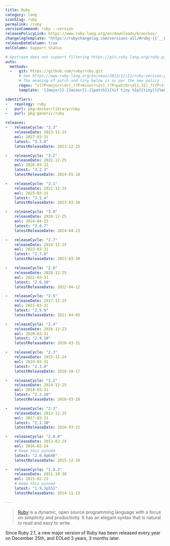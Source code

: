 ```yaml
---
title: Ruby
category: lang
iconSlug: ruby
permalink: /ruby
versionCommand: ruby --version
releasePolicyLink: https://www.ruby-lang.org/en/downloads/branches/
changelogTemplate: "https://rubychangelog.com/versions-all/#ruby-{{'__LATEST__'|replace:'.',''}}"
releaseDateColumn: true
eolColumn: Support Status

# Upstream does not support filtering https://git.ruby-lang.org/ruby.git
auto:
  methods:
  -   git: https://github.com/ruby/ruby.git
      # See https://www.ruby-lang.org/en/news/2013/12/21/ruby-version-policy-changes-with-2-1-0/
      # The meaning of patch and tiny below is as per the new policy
      regex: ^v(?P<major>\d+)_(?P<minor>\d+)_(?P<patch>\d{1,3})_?(?P<tiny>\d+)?$
      template: '{{major}}.{{minor}}.{{patch}}{%if tiny %}p{{tiny}}{%endif%}'

identifiers:
-   repology: ruby
-   purl: pkg:docker/library/ruby
-   purl: pkg:generic/ruby

releases:
-   releaseCycle: "3.3"
    releaseDate: 2023-12-25
    eol: 2027-03-31
    latest: "3.3.0"
    latestReleaseDate: 2023-12-25

-   releaseCycle: "3.2"
    releaseDate: 2022-12-25
    eol: 2026-03-31
    latest: "3.2.3"
    latestReleaseDate: 2024-01-18

-   releaseCycle: "3.1"
    releaseDate: 2021-12-25
    eol: 2025-03-31
    latest: "3.1.4"
    latestReleaseDate: 2023-03-30

-   releaseCycle: "3.0"
    releaseDate: 2020-12-25
    eol: 2024-04-23
    latest: "3.0.7"
    latestReleaseDate: 2024-04-23

-   releaseCycle: "2.7"
    releaseDate: 2019-12-25
    eol: 2023-03-31
    latest: "2.7.8"
    latestReleaseDate: 2023-03-30

-   releaseCycle: "2.6"
    releaseDate: 2018-12-25
    eol: 2022-03-31
    latest: "2.6.10"
    latestReleaseDate: 2022-04-12

-   releaseCycle: "2.5"
    releaseDate: 2017-12-25
    eol: 2021-03-31
    latest: "2.5.9"
    latestReleaseDate: 2021-04-05

-   releaseCycle: "2.4"
    releaseDate: 2016-12-23
    eol: 2020-03-31
    latest: "2.4.10"
    latestReleaseDate: 2020-03-31

-   releaseCycle: "2.3"
    releaseDate: 2015-12-24
    eol: 2019-03-31
    latest: "2.3.8"
    latestReleaseDate: 2018-10-17

-   releaseCycle: "2.2"
    releaseDate: 2014-12-25
    eol: 2018-03-31
    latest: "2.2.10"
    latestReleaseDate: 2018-03-28

-   releaseCycle: "2.1"
    releaseDate: 2013-12-25
    eol: 2017-03-31
    latest: "2.1.10"
    latestReleaseDate: 2016-03-31

-   releaseCycle: "2.0.0"
    releaseDate: 2013-02-24
    eol: 2016-02-24
    # Keep this pinned
    latest: "2.0.0p648"
    latestReleaseDate: 2015-12-16

-   releaseCycle: "1.9.3"
    releaseDate: 2011-10-30
    eol: 2015-02-23
    # Keep this pinned
    latest: "1.9.3p551"
    latestReleaseDate: 2014-11-13

---
```


> [Ruby](https://www.ruby-lang.org/) is a dynamic, open source programming language with a focus on
> simplicity and productivity. It has an elegant syntax that is natural to read and easy to write.

Since Ruby 2.1, a new major version of Ruby has been released every year on December 25th, and EOLed
3 years, 3 months later.
